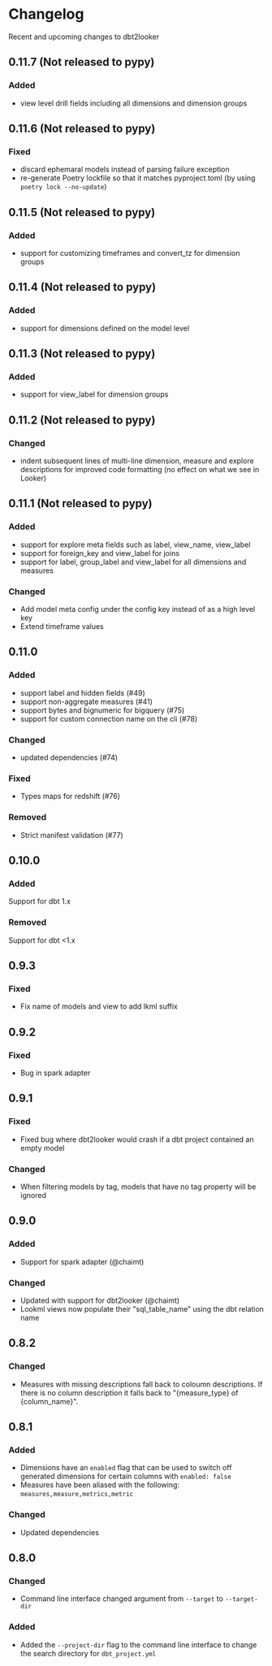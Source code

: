 # Changelog

Recent and upcoming changes to dbt2looker

## 0.11.7 (Not released to pypy)

### Added

- view level drill fields including all dimensions and dimension groups

## 0.11.6 (Not released to pypy)

### Fixed

- discard ephemaral models instead of parsing failure exception
- re-generate Poetry lockfile so that it matches pyproject.toml (by using `poetry lock --no-update`)

## 0.11.5 (Not released to pypy)

### Added

- support for customizing timeframes and convert_tz for dimension groups

## 0.11.4 (Not released to pypy)

### Added

- support for dimensions defined on the model level

## 0.11.3 (Not released to pypy)

### Added

- support for view_label for dimension groups

## 0.11.2 (Not released to pypy)

### Changed

- indent subsequent lines of multi-line dimension, measure and explore descriptions
  for improved code formatting (no effect on what we see in Looker)

## 0.11.1 (Not released to pypy)

### Added

- support for explore meta fields such as label, view_name, view_label
- support for foreign_key and view_label for joins
- support for label, group_label and view_label for all dimensions and measures

### Changed

- Add model meta config under the config key instead of as a high level key
- Extend timeframe values 

## 0.11.0
### Added
- support label and hidden fields (#49)
- support non-aggregate measures (#41)
- support bytes and bignumeric for bigquery (#75)
- support for custom connection name on the cli (#78)

### Changed
- updated dependencies (#74)

### Fixed
- Types maps for redshift (#76)

### Removed
- Strict manifest validation (#77)

## 0.10.0
### Added
Support for dbt 1.x

### Removed
Support for dbt <1.x

## 0.9.3
### Fixed
- Fix name of models and view to add lkml suffix

## 0.9.2
### Fixed
- Bug in spark adapter

## 0.9.1
### Fixed
- Fixed bug where dbt2looker would crash if a dbt project contained an empty model

### Changed
- When filtering models by tag, models that have no tag property will be ignored

## 0.9.0
### Added
- Support for spark adapter (@chaimt)

### Changed
- Updated with support for dbt2looker (@chaimt)
- Lookml views now populate their "sql_table_name" using the dbt relation name

## 0.8.2
### Changed
- Measures with missing descriptions fall back to coloumn descriptions. If there is no column description it falls back to "{measure_type} of {column_name}".

## 0.8.1
### Added
- Dimensions have an `enabled` flag that can be used to switch off generated dimensions for certain columns with `enabled: false`
- Measures have been aliased with the following: `measures,measure,metrics,metric`

### Changed
- Updated dependencies

## 0.8.0
### Changed
- Command line interface changed argument from `--target` to `--target-dir`

### Added
- Added the `--project-dir` flag to the command line interface to change the search directory for `dbt_project.yml`
